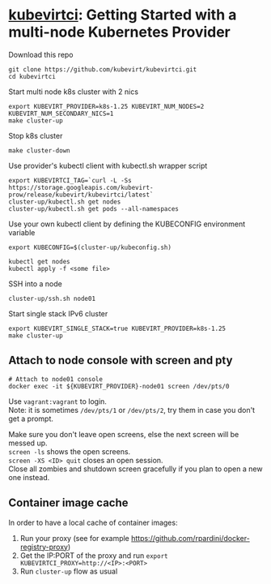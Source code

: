 # [kubevirtci](README.md): Getting Started with a multi-node Kubernetes Provider                              
                                                                                      
Download this repo                                                                    
```                                                                                   
git clone https://github.com/kubevirt/kubevirtci.git                                  
cd kubevirtci                                                                         
```                                                                                   
                                                                                      
Start multi node k8s cluster with 2 nics                                              
```                                                                                   
export KUBEVIRT_PROVIDER=k8s-1.25 KUBEVIRT_NUM_NODES=2 KUBEVIRT_NUM_SECONDARY_NICS=1
make cluster-up                                                                       
```                                                                                   
                                                                                      
Stop k8s cluster                                                                      
```
make cluster-down                                                                     
```

Use provider's kubectl client with kubectl.sh wrapper script               
```
export KUBEVIRTCI_TAG=`curl -L -Ss https://storage.googleapis.com/kubevirt-prow/release/kubevirt/kubevirtci/latest`
cluster-up/kubectl.sh get nodes                                            
cluster-up/kubectl.sh get pods --all-namespaces                            
```                                                                        
                                                                           
Use your own kubectl client by defining the KUBECONFIG environment variable
```                                                                        
export KUBECONFIG=$(cluster-up/kubeconfig.sh)                              
                                                                           
kubectl get nodes                                                          
kubectl apply -f <some file>                                               
```                                                                        
                                                                           
SSH into a node                                                            
```                                                                        
cluster-up/ssh.sh node01                                                   
```                                                                        

Start single stack IPv6 cluster
```
export KUBEVIRT_SINGLE_STACK=true KUBEVIRT_PROVIDER=k8s-1.25
make cluster-up
```

## Attach to node console with screen and pty
```                                                  
# Attach to node01 console                           
docker exec -it ${KUBEVIRT_PROVIDER}-node01 screen /dev/pts/0
```                                                 
Use `vagrant:vagrant` to login.  
Note: it is sometimes `/dev/pts/1` or `/dev/pts/2`, try them in case you don't get a prompt.

Make sure you don't leave open screens, else the next screen will be messed up.  
`screen -ls` shows the open screens.  
`screen -XS <ID> quit` closes an open session.  
Close all zombies and shutdown screen gracefully if you plan to open a new one instead.

## Container image cache
In order to have a local cache of container images:
1. Run your proxy (see for example https://github.com/rpardini/docker-registry-proxy)
2. Get the IP:PORT of the proxy and run `export KUBEVIRTCI_PROXY=http://<IP>:<PORT>`
3. Run `cluster-up` flow as usual
